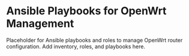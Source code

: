 # Ansible Playbooks for OpenWrt Management

Placeholder for Ansible playbooks and roles to manage OpenWrt router configuration. Add inventory, roles, and playbooks here.
